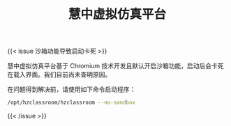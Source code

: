 ﻿---
id: 1729
title: "慧中虚拟仿真平台"
weight: 1729
version: "0.1.0-lnd.edu1"
updateTime: "2023-08-23T14:42:44"
debName: "http://113.24.212.22:8090/upload/file/hzclassroom_0.1.0-lnd.edu1_loongarch64.deb"
debSize: "503.8 MB"
command: "/opt/hzclassroom/hzclassroom"
compatibility: 2
---

{{< issue 沙箱功能导致启动卡死 >}}

慧中虚拟仿真平台基于 Chromium 技术开发且默认开启沙箱功能，启动后会卡死在载入界面。我们目前尚未查明原因。

在问题得到解决前，请使用如下命令启动程序：

```bash
/opt/hzclassroom/hzclassroom --no-sandbox
```
{{< /issue >}}